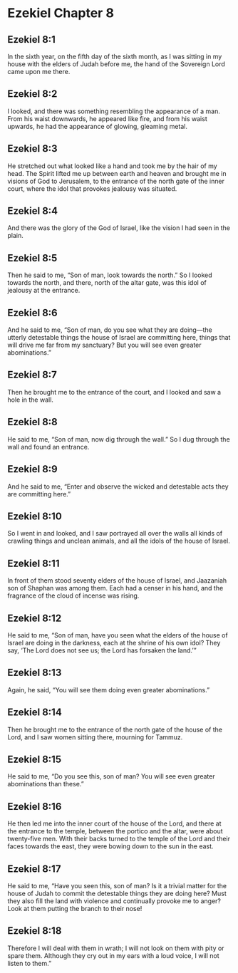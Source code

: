 # Ezekiel Chapter 8

## Ezekiel 8:1
In the sixth year, on the fifth day of the sixth month, as I was sitting in my house with the elders of Judah before me, the hand of the Sovereign Lord came upon me there.

## Ezekiel 8:2
I looked, and there was something resembling the appearance of a man. From his waist downwards, he appeared like fire, and from his waist upwards, he had the appearance of glowing, gleaming metal.

## Ezekiel 8:3
He stretched out what looked like a hand and took me by the hair of my head. The Spirit lifted me up between earth and heaven and brought me in visions of God to Jerusalem, to the entrance of the north gate of the inner court, where the idol that provokes jealousy was situated.

## Ezekiel 8:4
And there was the glory of the God of Israel, like the vision I had seen in the plain.

## Ezekiel 8:5
Then he said to me, “Son of man, look towards the north.” So I looked towards the north, and there, north of the altar gate, was this idol of jealousy at the entrance.

## Ezekiel 8:6
And he said to me, “Son of man, do you see what they are doing—the utterly detestable things the house of Israel are committing here, things that will drive me far from my sanctuary? But you will see even greater abominations.”

## Ezekiel 8:7
Then he brought me to the entrance of the court, and I looked and saw a hole in the wall.

## Ezekiel 8:8
He said to me, “Son of man, now dig through the wall.” So I dug through the wall and found an entrance.

## Ezekiel 8:9
And he said to me, “Enter and observe the wicked and detestable acts they are committing here.”

## Ezekiel 8:10
So I went in and looked, and I saw portrayed all over the walls all kinds of crawling things and unclean animals, and all the idols of the house of Israel.

## Ezekiel 8:11
In front of them stood seventy elders of the house of Israel, and Jaazaniah son of Shaphan was among them. Each had a censer in his hand, and the fragrance of the cloud of incense was rising.

## Ezekiel 8:12
He said to me, “Son of man, have you seen what the elders of the house of Israel are doing in the darkness, each at the shrine of his own idol? They say, ‘The Lord does not see us; the Lord has forsaken the land.’”

## Ezekiel 8:13
Again, he said, “You will see them doing even greater abominations.”

## Ezekiel 8:14
Then he brought me to the entrance of the north gate of the house of the Lord, and I saw women sitting there, mourning for Tammuz.

## Ezekiel 8:15
He said to me, “Do you see this, son of man? You will see even greater abominations than these.”

## Ezekiel 8:16
He then led me into the inner court of the house of the Lord, and there at the entrance to the temple, between the portico and the altar, were about twenty-five men. With their backs turned to the temple of the Lord and their faces towards the east, they were bowing down to the sun in the east.

## Ezekiel 8:17
He said to me, “Have you seen this, son of man? Is it a trivial matter for the house of Judah to commit the detestable things they are doing here? Must they also fill the land with violence and continually provoke me to anger? Look at them putting the branch to their nose!

## Ezekiel 8:18
Therefore I will deal with them in wrath; I will not look on them with pity or spare them. Although they cry out in my ears with a loud voice, I will not listen to them.”
